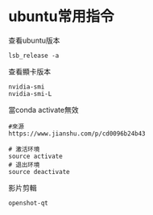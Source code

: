 # ubuntu常用指令

查看ubuntu版本

```text
lsb_release -a
```

查看顯卡版本

```text
nvidia-smi
nvidia-smi-L
```

當conda activate無效

```text
#來源
https://www.jianshu.com/p/cd0096b24b43

# 激活环境
source activate
# 退出环境
source deactivate
```

影片剪輯

```text
openshot-qt
```




